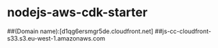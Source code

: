# nodejs-aws-cdk-starter
##(Domain name):[d1qg6ersmgr5de.cloudfront.net]
##js-cc-cloudfront-s33.s3.eu-west-1.amazonaws.com

